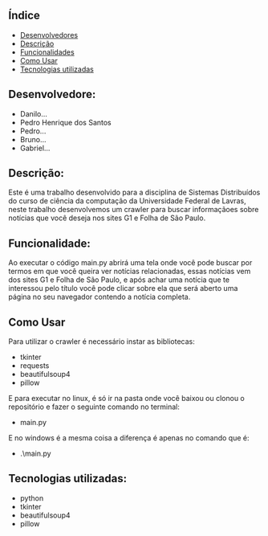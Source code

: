 ## Índice

- [Desenvolvedores](#Desenvolvedores)
- [Descrição](#Descrição)
- [Funcionalidades](#Funcionalidades)
- [Como Usar](#Como-Usar)
- [Tecnologias utilizadas](#Tecnologias-utilizadas)


## Desenvolvedore:
- Danilo...
- Pedro Henrique dos Santos
- Pedro...
- Bruno...
- Gabriel...

## Descrição:
Este é uma trabalho desenvolvido para a disciplina de Sistemas Distribuídos do curso de ciência da computação da Universidade Federal de Lavras, neste trabalho desenvolvemos um crawler para buscar informaçãoes sobre notícias que você deseja nos sites G1 e Folha de São Paulo.

## Funcionalidade:
Ao executar o código main.py abrirá uma tela onde você pode buscar por termos em que você queira ver notícias relacionadas, essas notícias vem dos sites G1 e Folha de São Paulo, e após achar uma notícia que te interessou pelo título você pode clicar sobre ela que será aberto uma página no seu navegador contendo a notícia completa.

## Como Usar
Para utilizar o crawler é necessário instar as bibliotecas:
- tkinter
- requests
- beautifulsoup4
- pillow

E para executar no linux, é só ir na pasta onde você baixou ou clonou o repositório e fazer o seguinte comando no terminal:
- main.py

E no windows é a mesma coisa a diferença é apenas no comando que é:
- .\main.py

## Tecnologias utilizadas:
- python
- tkinter
- beautifulsoup4
- pillow
